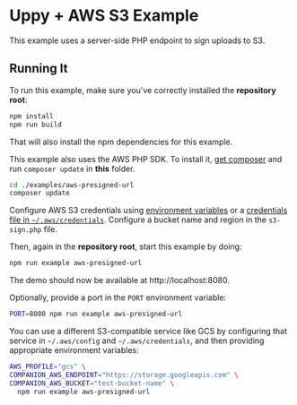 # Uppy + AWS S3 Example

This example uses a server-side PHP endpoint to sign uploads to S3.

## Running It

To run this example, make sure you've correctly installed the **repository root**:

```bash
npm install
npm run build
```

That will also install the npm dependencies for this example.

This example also uses the AWS PHP SDK.
To install it, [get composer](https://getcomposer.org) and run `composer update` in **this** folder.

```bash
cd ./examples/aws-presigned-url
composer update
```

Configure AWS S3 credentials using [environment variables](https://docs.aws.amazon.com/aws-sdk-php/v3/guide/guide/credentials.html#environment-credentials) or a [credentials file in `~/.aws/credentials`](https://docs.aws.amazon.com/aws-sdk-php/v3/guide/guide/credentials.html#credential-profiles).
Configure a bucket name and region in the `s3-sign.php` file.

Then, again in the **repository root**, start this example by doing:

```bash
npm run example aws-presigned-url
```

The demo should now be available at http://localhost:8080.

Optionally, provide a port in the `PORT` environment variable:

```bash
PORT=8080 npm run example aws-presigned-url
```

You can use a different S3-compatible service like GCS by configuring that service in `~/.aws/config` and `~/.aws/credentials`, and then providing appropriate environment variables:

```bash
AWS_PROFILE="gcs" \
COMPANION_AWS_ENDPOINT="https://storage.googleapis.com" \
COMPANION_AWS_BUCKET="test-bucket-name" \
  npm run example aws-presigned-url
```
